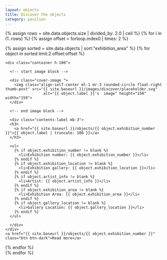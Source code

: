 ```yaml
---
layout: objects
title: Discover the objects
category: pavilion
---
```



{% assign rows = site.data.objects.size | divided_by: 2.0 | ceil %}
{% for i in (1..rows) %}
  {% assign offset = forloop.index0 | times: 2 %}
  <div class="row">
  {% assign sorted = site.data.objects | sort:"exhibition_area" %}
  {% for object in sorted limit:2 offset:offset %}
  <div class="col-md-6 mb-3">
    <div class="card card-body h-100
    intro-card ">

    <div class="container h-100">

      <!-- start image block -->

      <div class="cover-image ">
        <img class="align-self-center ml-1 mr-3 rounded-circle float-right thumb-post" src="{{ site.baseurl }}/images/discover/placeholder.svg"
                     alt="{{ object.label }}'s  image" height="150" width="150">
      </div>

      <!-- end image block -->

      <div class="contents-label mb-3">
      <h3>
        <a href="{{ site.baseurl }}/objects/{{ object.exhibition_number }}">{{ object.label | truncate: 100 }}</a>
      </h3>

      <ul>
        {% if object.exhibition_number != blank %}
          <li>Exhibition number: {{ object.exhibition_number }}</li>
        {% endif %}
        {% if object.exhibition_location != blank %}
          <li>Exhibition gallery: {{ object.exhibition_location }}</li>
        {% endif %}
        {% if object.artist_info != blank %}
          <li>Artist: {{ object.artist_info }}</li>
        {% endif %}
        {% if object.exhibition_area != blank %}
          <li>Exhibition Area: {{ object.exhibition_area }}</li>
        {% endif %}
        {% if object.gallery_location != blank %}
          <li>Gallery Location: {{ object.gallery_location }}</li>
        {% endif %}
      </ul>

      </div>
    </div>
    <a href="{{ site.baseurl }}/objects/{{ object.exhibition_number }}" class="btn btn-dark">Read more</a>
  </div>

  </div>
  {% endfor %}
  </div>
  {% endfor %}
